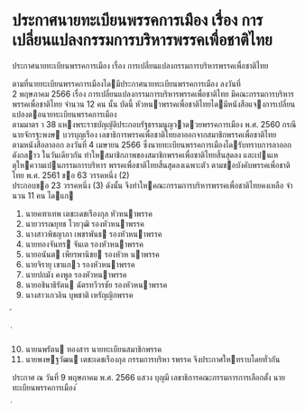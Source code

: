 
# ประกาศนายทะเบียนพรรคการเมือง เรื่อง การเปลี่ยนแปลงกรรมการบริหารพรรคเพื่อชาติไทย
      
      

      
      

ประกาศนายทะเบียนพรรคการเมือง 
เรื่อง   การเปลี่ยนแปลงกรรมการบริหารพรรคเพื่อชาติไทย 
 
 
ตามที่นายทะเบียนพรรคการเมืองไดมีประกาศนายทะเบียนพรรคการเมือง  ลงวันที่   
2  พฤษภาคม      2566  เรื่อง  การเปลี่ยนแปลงกรรมการบริหารพรรคเพื่อชาติไทย  มีคณะกรรมการบริหาร 
พรรคเพื่อชาติไทย  จํานวน  12  คน  นั้น 
บัดนี้  หัวหนาพรรคเพื่อชาติไทยไดมีหนังสือแจงการเปลี่ยนแปลงตอนายทะเบียนพรรคการเมือง   
ตามมาตร  า  38  แหงพระราชบัญญัติประกอบรัฐธรรมนูญวาดวยพรรคการเมือง  พ.ศ.  2560  กรณี   
นายจักรฐะพงษ  บวรบุญเรือง  เลขาธิการพรรคเพื่อชาติไทยลาออกจากสมาชิกพรรคเพื่อชาติไทย   
ตามหนังสือลาออก  ลงวันที่  4  เมษายน  2566  ซึ่งนายทะเบียนพรรคการเมืองไดรับทราบการลาออกดังกลาว 
ในวันเดียวกัน  ทําใหสมาชิกภาพของสมาชิกพรรคเพื่อชาติไทยสิ้นสุดลง  และเปนเหตุใหความเปนกรรมการบริหาร 
พรรคเพื่อชาติไทยสิ้นสุดลงเฉพาะตัว  ตามขอบังคับพรรคเพื่อชาติไทย  พ.ศ.  2561  ขอ     63  วรรคหนึ่ง  (2)   
ประกอบขอ  23  วรรคหนึ่ง  (3) 
ดังนั้น  จึงทําใหคณะกรรมการบริหารพรรคเพื่อชาติไทยคงเหลือ  จํานวน  11  คน  ไดแก 
1. นายคฑาเทพ  เตชะเดชเรืองกุล หัวหนาพรรค 
2. นายวรรณยุทธ  ไวยวุฒิ รองหัวหนาพรรค 
3. นางสาวพิชญาภา  เพชรพันธ รองหัวหนาพรรค 
4. นายทองจันทร  จันเต รองหัวหนาพรรค 
5. นายอนันต  เพียรพานิชย รองหัวห  นาพรรค 
6. นายจิรายุ  เขาแกว รองหัวหนาพรรค 
7. นายปถมัง  คงพูล รองหัวหนาพรรค 
8. นายอชินาธิรัตน  ฉัตรทวีวรชัย รองหัวหนาพรรค 
9. นางสาวเกวลิน  บุพชาติ เหรัญญิกพรรค 
 
 
้
 
่
 

10. นายนพรัตน  ทองสาร นายทะเบียนสมาชิกพรรค 
11. นายพงษฐวัฒน  เตชะเดชเรืองกุล กรรมการบริหา    รพรรค 
จึงประกาศใหทราบโดยทั่วกัน 
 
ประกาศ  ณ  วันที่  9  พฤษภาคม  พ.ศ.  2566 
แสวง  บุญมี 
เลขาธิการคณะกรรมการการเลือกตั้ง 
นายทะเบียนพรรคการเมือง 
้
 
่
 
